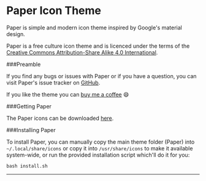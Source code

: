 Paper Icon Theme
===================

Paper is simple and modern icon theme inspired by Google's material design.

Paper is a free culture icon theme and is licenced under the terms of the [Creative Commons 
Attribution-Share Alike 4.0 International](https://creativecommons.org/licenses/by-sa/4.0/).

###Preamble

If you find any bugs or issues with Paper or if you have a question, you can visit Paper's issue tracker on [GitHub](https://github.com/snwh/paper-icon-theme/issues).

If you like the theme you can [buy me a coffee](https://www.paypal.com/cgi-bin/webscr?cmd=_s-xclick&hosted_button_id=AM3UCEFPUWUY8) :smile:

###Getting Paper

The Paper icons can be downloaded [here](https://github.com/snwh/paper-icon-theme/archive/master.zip).

###Installing Paper

To install Paper, you can manually copy the main theme folder (Paper) into ```~/.local/share/icons``` or copy it into ```/usr/share/icons``` to make it available system-wide, or run the provided installation script which'll do it for you:

    bash install.sh

-----------